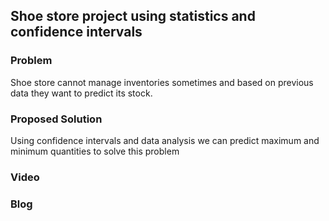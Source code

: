 ## Shoe store project using statistics and confidence intervals

### Problem

Shoe store cannot manage inventories sometimes and based on previous data they want to predict its stock.

### Proposed Solution

Using confidence intervals and data analysis we can predict maximum and minimum quantities to solve this problem

### Video

### Blog